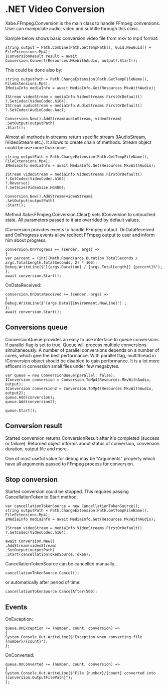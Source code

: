 .NET Video Conversion
=====================

Xabe.FFmpeg.Conversion is the main class to handle FFmpeg conversions. User can manipulate audio, video and subtitle through this class.

Sample below shows basic conversion video file from mkv to mp4 format:

    string output = Path.Combine(Path.GetTempPath(), Guid.NewGuid() + FileExtensions.Mp4);
    IConversionResult result = await Conversion.Convert(Resources.MkvWithAudio, output).Start();

This could be done also by:

    string outputPath = Path.ChangeExtension(Path.GetTempFileName(), FileExtensions.Mp4);
    IMediaInfo mediaInfo = await MediaInfo.Get(Resources.MkvWithAudio);
    
    IStream videoStream = mediaInfo.VideoStreams.FirstOrDefault()
    ?.SetCodec(VideoCodec.h164);
    IStream audioStream = mediaInfo.AudioStreams.FirstOrDefault()
    ?.SetCodec(AudioCodec.Aac);
    
    Conversion.New().AddStream(audioStream, videoStream)
    .SetOutput(outputPath)
    .Start();

Almost all methods in streams return specific stream (IAudioStream, IVideoStream etc.). It allows to create chain of methods. Stream object could be use more than once.

    string outputPath = Path.ChangeExtension(Path.GetTempFileName(), FileExtensions.Mp4);
    IMediaInfo mediaInfo = await MediaInfo.Get(Resources.MkvWithAudio);
    
    IStream videoStream = mediaInfo.VideoStreams.FirstOrDefault()
    ?.SetCodec(VideoCodec.h164)
    ?.Reverse()
    ?.SetSize(VideoSize.Hd480);
    
    Conversion.New().AddStream(videoStream)
    .SetOutput(outputPath)
    .Start();

Method Xabe.FFmpeg.Conversion.Clear() sets IConversion to untouched state. All parameters passed to it are overrided by default values.

IConversion provides events to handle FFmpeg output. OnDataReceived and OnProgress events allow redirect FFmpeg output to user and inform him about progress.

    conversion.OnProgress += (sender, args) =>
    {
    var percent = (int)(Math.Round(args.Duration.TotalSeconds / args.TotalLength.TotalSeconds, 2) * 100);
    Debug.WriteLine($"[{args.Duration} / {args.TotalLength}] {percent}%");
    };
    await conversion.Start();

OnDataReceived:

    conversion.OnDataReceived += (sender, args) =>
    {
    Debug.WriteLine($"{args.Data}{Environment.NewLine}") ;
    };
    await conversion.Start();

## Conversions queue


ConversionQueue provides an easy to use interface to queue conversions. If parallel flag is set to true, Queue will process multiple conversions simultaneously. A number of parallel conversions depends on a number of cores, which give the best performance. With parallel flag, multithread in IConversion object should be disabled to gain performance. It is a lot more efficent in conversion small files under few megabytes.

    var queue = new ConversionQueue(parallel: false);
    IConversion conversion = Conversion.ToMp4(Resources.MkvWithAudio, output);
    IConversion conversion2 = Conversion.ToMp4(Resources.MkvWithAudio, output2);
    queue.Add(conversion);
    queue.Add(conversion2);
    
    queue.Start();

## Conversion result

Started conversion returns ConversionResult after it's completed (success or failure). Returned object informs about status of conversion, conversion duration, output file and more.

One of most useful value for debug may be "Arguments" property which have all arguments passed to FFmpeg process for conversion.

## Stop conversion

Started conversion could be stopped. This requires passing CancellationToken to Start method.

    var cancellationTokenSource = new CancellationTokenSource();
    string outputPath = Path.ChangeExtension(Path.GetTempFileName(), FileExtensions.Mp4);
    IMediaInfo mediaInfo = await MediaInfo.Get(Resources.MkvWithAudio);
    
    IStream videoStream = mediaInfo.VideoStreams.FirstOrDefault()
    ?.SetCodec(VideoCodec.h164);
    
    await Conversion.New()
    .AddStream(videoStream)
    .SetOutput(outputPath)
    .Start(cancellationTokenSource.Token);

CancellationTokenSource can be cancelled manually...

    cancellationTokenSource.Cancel();

or automatically after period of time:

    cancellationTokenSource.CancelAfter(500);

## Events

OnException:

    queue.OnException += (number, count, conversion) =>
    {
    System.Console.Out.WriteLine($"Exception when converting file {number}/{count}");
    };

OnConverted:

    queue.OnConverted += (number, count, conversion) =>
    {
    System.Console.Out.WriteLine($"File {number}/{count} converted into {conversion.OutputFilePath}");
    };
